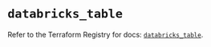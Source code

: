 # `databricks_table`

Refer to the Terraform Registry for docs: [`databricks_table`](https://registry.terraform.io/providers/databricks/databricks/1.59.0/docs/resources/table).
